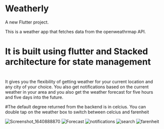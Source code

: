 # Weatherly

A new Flutter project.

This is a weather app that fetches data from the openweathrmap API. 
# It is built using flutter and Stacked architecture for state management
#
It gives you the flexibility of getting weather for your current location and any city of your choice.
You also get notifications based on the current weather in your area and you also get the weather forecast for five hours and five days  into the future.

#The default degree returned from the backend is in celcius. You can double tap on the weather box to switch between celcius and farenheit

![Screenshot_1640888870](https://user-images.githubusercontent.com/80969540/147778834-e553510a-5149-4d93-8850-0f28b21022d5.png)
![Forecast](https://user-images.githubusercontent.com/80969540/147778848-1a22a518-73e5-48de-91bc-ef18570a2975.png)
![notifications](https://user-images.githubusercontent.com/80969540/147778855-dd0c173b-a988-4a90-881d-8a739934386f.png)
![search](https://user-images.githubusercontent.com/80969540/147778862-d0138adc-faf6-4200-b18e-e53b04a43c24.png)
![farenheit](https://user-images.githubusercontent.com/80969540/147778867-d70496a2-f228-44c1-ab3c-d2a18f3227b2.png)
